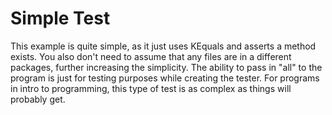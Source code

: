 # Simple Test
This example is quite simple, as it 
just uses KEquals and asserts a method exists.
You also don't need to assume that any files are in 
a different packages, further increasing the
simplicity. The ability to pass in "all" to the 
program is just for testing purposes while creating the tester.
For programs in intro to programming, 
this type of test is as complex as things will probably get.